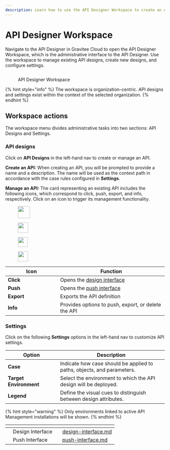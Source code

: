 ```yaml
---
description: Learn how to use the API Designer Workspace to create an API
---
```


# API Designer Workspace

Navigate to the API Designer in Gravitee Cloud to open the API Designer Workspace, which is the administrative interface to the API Designer. Use the workspace to manage existing API designs, create new designs, and configure settings.

<figure><img src="../../.gitbook/assets/apid_workspace.png" alt=""><figcaption><p>API Designer Workspace</p></figcaption></figure>

{% hint style="info" %}
The workspace is organization-centric. API designs and settings exist within the context of the selected organization.
{% endhint %}

## Workspace actions

The workspace menu divides administrative tasks into two sections: API Designs and Settings.

### **API designs**

Click on **API Designs** in the left-hand nav to create or manage an API.

**Create an API:** When creating an API, you will be prompted to provide a name and a description. The name will be used as the context path in accordance with the case rules configured in **Settings**.

**Manage an API:** The card representing an existing API includes the following icons, which correspond to click, push, export, and info, respectively. Click on an icon to trigger its management functionality.

<div align="left" data-full-width="false">

<figure><img src="../../.gitbook/assets/apid-click.png" alt="" width="38"><figcaption></figcaption></figure>

 

<figure><img src="../../.gitbook/assets/apid-push.png" alt="" width="32"><figcaption></figcaption></figure>

 

<figure><img src="../../.gitbook/assets/apid-export.png" alt="" width="31"><figcaption></figcaption></figure>

 

<figure><img src="../../.gitbook/assets/apid-options.png" alt="" width="32"><figcaption></figcaption></figure>

</div>

<table data-header-hidden><thead><tr><th width="149.5">Icon</th><th>Function</th></tr></thead><tbody><tr><td><strong>Click</strong></td><td>Opens the <a href="design-interface.md">design interface</a></td></tr><tr><td><strong>Push</strong></td><td>Opens the <a href="push-interface.md">push interface</a></td></tr><tr><td><strong>Export</strong></td><td>Exports the API definition</td></tr><tr><td><strong>Info</strong></td><td>Provides options to push, export, or delete the API</td></tr></tbody></table>

### **Settings**

Click on the following **Settings** options in the left-hand nav to customize API settings.

<table data-header-hidden><thead><tr><th width="149.5">Option</th><th>Description</th></tr></thead><tbody><tr><td><strong>Case</strong></td><td>Indicate how case should be applied to paths, objects, and parameters.</td></tr><tr><td><strong>Target Environment</strong></td><td>Select the environment to which the API design will be deployed.</td></tr><tr><td><strong>Legend</strong></td><td>Define the visual cues to distinguish between design attributes.</td></tr></tbody></table>

{% hint style="warning" %}
Only environments linked to active API Management installations will be shown.
{% endhint %}

<table data-card-size="large" data-view="cards"><thead><tr><th></th><th></th><th></th><th data-hidden data-card-target data-type="content-ref"></th></tr></thead><tbody><tr><td></td><td>Design Interface</td><td></td><td><a href="design-interface.md">design-interface.md</a></td></tr><tr><td></td><td>Push Interface</td><td></td><td><a href="push-interface.md">push-interface.md</a></td></tr></tbody></table>

